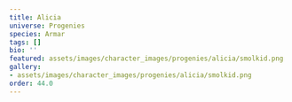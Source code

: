 ```yaml
---
title: Alicia
universe: Progenies
species: Armar
tags: []
bio: ''
featured: assets/images/character_images/progenies/alicia/smolkid.png
gallery:
- assets/images/character_images/progenies/alicia/smolkid.png
order: 44.0
---
```



